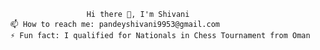                      Hi there 👋, I'm Shivani
    📫 How to reach me: pandeyshivani9953@gmail.com
    ⚡ Fun fact: I qualified for Nationals in Chess Tournament from Oman

<!--
**pandeyshivani123/pandeyshivani123** is a ✨ _special_ ✨ repository because its `README.md` (this file) appears on your GitHub profile.

Here are some ideas to get you started:

- 🔭 I’m currently working on ...
- 🌱 I’m currently learning ...
- 👯 I’m looking to collaborate on ...
- 🤔 I’m looking for help with ...
- 💬 Ask me about ...
- 📫 How to reach me: ...
- 😄 Pronouns: ...
- ⚡ Fun fact: ...
-->
